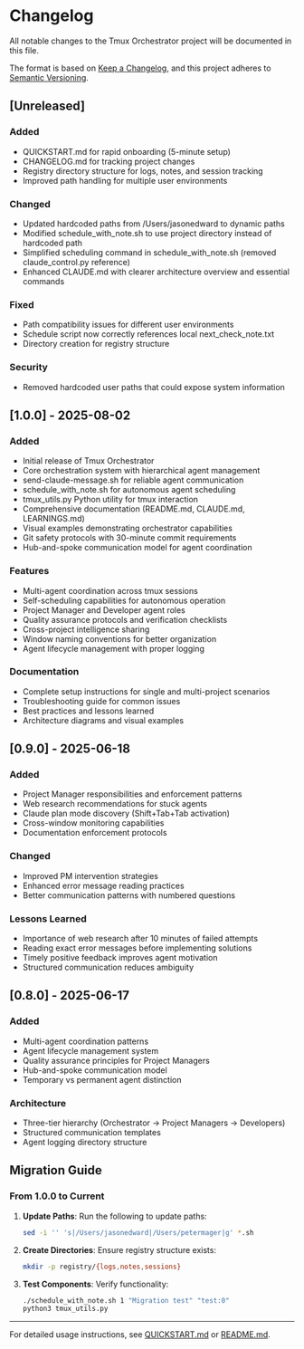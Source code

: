 # Changelog

All notable changes to the Tmux Orchestrator project will be documented in this file.

The format is based on [Keep a Changelog](https://keepachangelog.com/en/1.0.0/),
and this project adheres to [Semantic Versioning](https://semver.org/spec/v2.0.0.html).

## [Unreleased]

### Added
- QUICKSTART.md for rapid onboarding (5-minute setup)
- CHANGELOG.md for tracking project changes
- Registry directory structure for logs, notes, and session tracking
- Improved path handling for multiple user environments

### Changed
- Updated hardcoded paths from /Users/jasonedward to dynamic paths
- Modified schedule_with_note.sh to use project directory instead of hardcoded path
- Simplified scheduling command in schedule_with_note.sh (removed claude_control.py reference)
- Enhanced CLAUDE.md with clearer architecture overview and essential commands

### Fixed
- Path compatibility issues for different user environments
- Schedule script now correctly references local next_check_note.txt
- Directory creation for registry structure

### Security
- Removed hardcoded user paths that could expose system information

## [1.0.0] - 2025-08-02

### Added
- Initial release of Tmux Orchestrator
- Core orchestration system with hierarchical agent management
- send-claude-message.sh for reliable agent communication
- schedule_with_note.sh for autonomous agent scheduling
- tmux_utils.py Python utility for tmux interaction
- Comprehensive documentation (README.md, CLAUDE.md, LEARNINGS.md)
- Visual examples demonstrating orchestrator capabilities
- Git safety protocols with 30-minute commit requirements
- Hub-and-spoke communication model for agent coordination

### Features
- Multi-agent coordination across tmux sessions
- Self-scheduling capabilities for autonomous operation
- Project Manager and Developer agent roles
- Quality assurance protocols and verification checklists
- Cross-project intelligence sharing
- Window naming conventions for better organization
- Agent lifecycle management with proper logging

### Documentation
- Complete setup instructions for single and multi-project scenarios
- Troubleshooting guide for common issues
- Best practices and lessons learned
- Architecture diagrams and visual examples

## [0.9.0] - 2025-06-18

### Added
- Project Manager responsibilities and enforcement patterns
- Web research recommendations for stuck agents
- Claude plan mode discovery (Shift+Tab+Tab activation)
- Cross-window monitoring capabilities
- Documentation enforcement protocols

### Changed
- Improved PM intervention strategies
- Enhanced error message reading practices
- Better communication patterns with numbered questions

### Lessons Learned
- Importance of web research after 10 minutes of failed attempts
- Reading exact error messages before implementing solutions
- Timely positive feedback improves agent motivation
- Structured communication reduces ambiguity

## [0.8.0] - 2025-06-17

### Added
- Multi-agent coordination patterns
- Agent lifecycle management system
- Quality assurance principles for Project Managers
- Hub-and-spoke communication model
- Temporary vs permanent agent distinction

### Architecture
- Three-tier hierarchy (Orchestrator → Project Managers → Developers)
- Structured communication templates
- Agent logging directory structure

## Migration Guide

### From 1.0.0 to Current

1. **Update Paths**: Run the following to update paths:
   ```bash
   sed -i '' 's|/Users/jasonedward|/Users/petermager|g' *.sh
   ```

2. **Create Directories**: Ensure registry structure exists:
   ```bash
   mkdir -p registry/{logs,notes,sessions}
   ```

3. **Test Components**: Verify functionality:
   ```bash
   ./schedule_with_note.sh 1 "Migration test" "test:0"
   python3 tmux_utils.py
   ```

---

For detailed usage instructions, see [QUICKSTART.md](QUICKSTART.md) or [README.md](README.md).